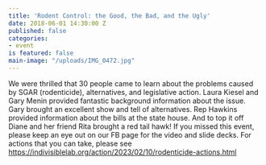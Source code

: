 ```yaml
---
title: 'Rodent Control: the Good, the Bad, and the Ugly'
date: 2018-06-01 14:30:00 Z
published: false
categories:
- event
is featured: false
main-image: "/uploads/IMG_0472.jpg"
---
```


We were thrilled that 30 people came to learn about the problems caused by SGAR (rodenticide), alternatives, and legislative action. Laura Kiesel and Gary Menin provided fantastic background information about the issue. Gary brought an excellent show and tell of alternatives. Rep Hawkins provided information about the bills at the state house. And to top it off Diane and her friend Rita brought a red tail hawk! If you missed this event, please keep an eye out on our FB page for the video and slide decks. For actions that you can take, please see https://indivisiblelab.org/action/2023/02/10/rodenticide-actions.html